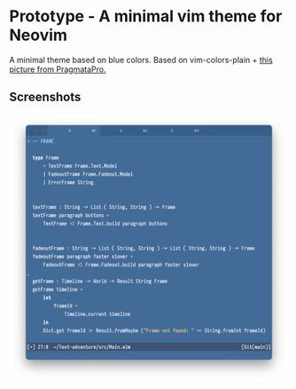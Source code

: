 # Prototype - A minimal vim theme for Neovim

A minimal theme based on blue colors. Based on vim-colors-plain + [this picture from PragmataPro.](https://fsd.it/wp-content/uploads/2015/12/PragmataPro_IPA_sample.png.webp)

## Screenshots

![Screenshot](screenshots/prototype.png)
